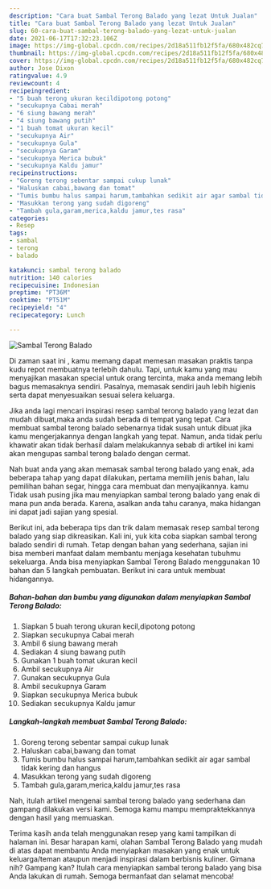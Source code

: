 ```yaml
---
description: "Cara buat Sambal Terong Balado yang lezat Untuk Jualan"
title: "Cara buat Sambal Terong Balado yang lezat Untuk Jualan"
slug: 60-cara-buat-sambal-terong-balado-yang-lezat-untuk-jualan
date: 2021-06-17T17:32:23.106Z
image: https://img-global.cpcdn.com/recipes/2d18a511fb12f5fa/680x482cq70/sambal-terong-balado-foto-resep-utama.jpg
thumbnail: https://img-global.cpcdn.com/recipes/2d18a511fb12f5fa/680x482cq70/sambal-terong-balado-foto-resep-utama.jpg
cover: https://img-global.cpcdn.com/recipes/2d18a511fb12f5fa/680x482cq70/sambal-terong-balado-foto-resep-utama.jpg
author: Jose Dixon
ratingvalue: 4.9
reviewcount: 4
recipeingredient:
- "5 buah terong ukuran kecildipotong potong"
- "secukupnya Cabai merah"
- "6 siung bawang merah"
- "4 siung bawang putih"
- "1 buah tomat ukuran kecil"
- "secukupnya Air"
- "secukupnya Gula"
- "secukupnya Garam"
- "secukupnya Merica bubuk"
- "secukupnya Kaldu jamur"
recipeinstructions:
- "Goreng terong sebentar sampai cukup lunak"
- "Haluskan cabai,bawang dan tomat"
- "Tumis bumbu halus sampai harum,tambahkan sedikit air agar sambal tidak kering dan hangus"
- "Masukkan terong yang sudah digoreng"
- "Tambah gula,garam,merica,kaldu jamur,tes rasa"
categories:
- Resep
tags:
- sambal
- terong
- balado

katakunci: sambal terong balado 
nutrition: 140 calories
recipecuisine: Indonesian
preptime: "PT36M"
cooktime: "PT51M"
recipeyield: "4"
recipecategory: Lunch

---
```



![Sambal Terong Balado](https://img-global.cpcdn.com/recipes/2d18a511fb12f5fa/680x482cq70/sambal-terong-balado-foto-resep-utama.jpg)

Di zaman  saat ini , kamu memang dapat memesan masakan praktis tanpa kudu repot membuatnya terlebih dahulu. Tapi, untuk kamu yang mau menyajikan masakan special untuk orang tercinta, maka anda memang lebih bagus memasaknya sendiri. Pasalnya, memasak sendiri jauh lebih higienis serta dapat menyesuaikan sesuai selera keluarga.

Jika anda lagi mencari inspirasi resep sambal terong balado yang lezat dan mudah dibuat,maka anda sudah berada di tempat yang tepat. Cara membuat sambal terong balado  sebenarnya tidak susah untuk dibuat jika kamu mengerjakannya dengan langkah yang tepat. Namun, anda tidak perlu khawatir akan tidak berhasil dalam melakukannya 
sebab di artikel ini kami akan mengupas sambal terong balado dengan cermat.  



Nah buat anda yang akan memasak sambal terong balado yang enak, ada beberapa tahap yang dapat dilakukan, pertama memilih jenis bahan, lalu pemilihan bahan segar, hingga cara membuat dan menyajikannya. kamu Tidak usah pusing jika mau menyiapkan sambal terong balado yang enak di mana pun anda berada. Karena, asalkan anda  tahu caranya, maka hidangan ini dapat jadi sajian yang spesial.

Berikut ini, ada beberapa tips dan trik dalam memasak resep sambal terong balado yang siap dikreasikan. Kali ini, yuk kita coba siapkan sambal terong balado sendiri di rumah. Tetap dengan bahan yang sederhana, sajian ini bisa memberi manfaat dalam membantu menjaga kesehatan tubuhmu sekeluarga. Anda bisa menyiapkan Sambal Terong Balado menggunakan 10 bahan dan 5 langkah pembuatan. Berikut ini cara untuk membuat hidangannya.

<!--inarticleads1-->

##### Bahan-bahan dan bumbu yang digunakan dalam menyiapkan Sambal Terong Balado:

1. Siapkan 5 buah terong ukuran kecil,dipotong potong
1. Siapkan secukupnya Cabai merah
1. Ambil 6 siung bawang merah
1. Sediakan 4 siung bawang putih
1. Gunakan 1 buah tomat ukuran kecil
1. Ambil secukupnya Air
1. Gunakan secukupnya Gula
1. Ambil secukupnya Garam
1. Siapkan secukupnya Merica bubuk
1. Sediakan secukupnya Kaldu jamur




<!--inarticleads2-->

##### Langkah-langkah membuat Sambal Terong Balado:

1. Goreng terong sebentar sampai cukup lunak
1. Haluskan cabai,bawang dan tomat
1. Tumis bumbu halus sampai harum,tambahkan sedikit air agar sambal tidak kering dan hangus
1. Masukkan terong yang sudah digoreng
1. Tambah gula,garam,merica,kaldu jamur,tes rasa




Nah, itulah artikel mengenai  sambal terong balado  yang sederhana dan gampang dilakukan versi kami. Semoga kamu mampu mempraktekkannya dengan hasil yang memuaskan. 

Terima kasih anda telah menggunakan resep yang kami tampilkan di halaman ini. Besar harapan kami, olahan  Sambal Terong Balado yang mudah di atas dapat membantu Anda menyiapkan masakan yang enak untuk keluarga/teman ataupun menjadi inspirasi dalam berbisnis kuliner. Gimana nih? Gampang kan? Itulah cara menyiapkan sambal terong balado yang bisa Anda lakukan di rumah. Semoga bermanfaat dan selamat mencoba!

